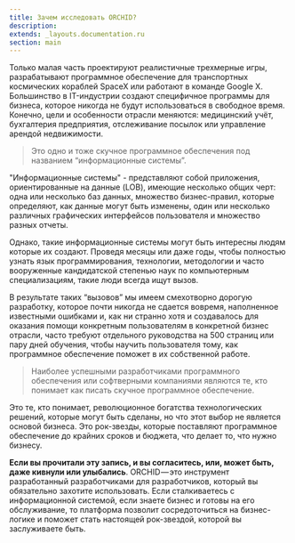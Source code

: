 ```yaml
---
title: Зачем исследовать ORCHID?
description: 
extends: _layouts.documentation.ru
section: main
---
```


Только малая часть проектируют реалистичные трехмерные игры, разрабатывают программное обеспечение для транспортных космических кораблей SpaceX или работают в команде Google X.
Большинство в IT-индустрии создают специфичное программы для бизнеса, которое никогда не будут использоваться в свободное время. 
Конечно, цели и особенности отрасли меняются: медицинский учёт, бухгалтерия предприятия, отслеживание посылок или управление арендой недвижимости.

> Это одно и тоже скучное программное обеспечения под названием “информационные системы”.

"Информационные системы" -  представляют собой приложения, ориентированные на данные (LOB),
имеющие несколько общих черт: одна или несколько баз данных, множество бизнес-правил, которые определяют,
как данные могут быть изменены, один или несколько различных графических интерфейсов пользователя 
и множество разных отчеты.

Однако, такие информационные системы могут быть интересны людям которые их создают.
Проведя месяцы или даже годы, чтобы полностью узнать язык программирования, технологии,
методологии и часто вооруженные кандидатской степенью наук по компьютерным специализациям, такие люди всегда ищут вызов.

В результате таких “вызовов” мы имеем смехотворно дорогую разработку, 
которое почти никогда не сдается вовремя, наполненное известными ошибками и, 
как ни странно хотя и создавалось для оказания помощи конкретным пользователям 
в конкретной бизнес отрасли, часто требуют отдельного руководства на 500 страниц 
или пару дней обучения, чтобы научить пользователя тому, как программное обеспечение поможет в их собственной работе.


> Наиболее успешными разработчиками программного обеспечения или софтверными компаниями являются те, кто понимает как писать скучное программное обеспечение.

Это те, кто понимает, революционное богатства технологических решений, которые могут быть сделаны, 
но что этот выбор не является основой бизнеса. Это рок-звезды, 
которые поставляют программное обеспечение до крайних сроков и бюджета, что делает то, что нужно бизнесу.

**Если вы прочитали эту запись, и вы согласитесь, или, может быть, даже кивнули или улыбались**.
ORCHID — это инструмент разработанный разработчиками для разработчиков, который вы обязательно захотите использовать. 
Если сталкиваетесь с информационной системой, если знаете бизнес и готовы на его обслуживание, 
то платформа позволит сосредоточиться на бизнес-логике и поможет стать настоящей рок-звездой, 
которой вы заслуживаете быть.